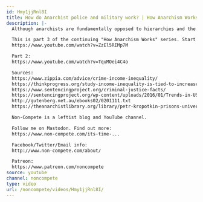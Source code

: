 ```yaml
---
id: Hmy1jjRnl8I
title: How do Anarchist police and military work? | How Anarchism Works Part 3
description: |-
  Although anarchists are fundamentally opposed to hierarchies and the use of coersion, we must still be pragmatic about community defense and dealing with people who cause harm to society.

  This is part 3 of the continuing "How Anarchism Works" series. Start with Part 1 here:
  https://www.youtube.com/watch?v=ZzEl5RIMp7M

  Part 2:
  https://www.youtube.com/watch?v=TquMOei4C4o

  Sources:
  https://www.zippia.com/advice/crime-income-inequality/
  https://thinkprogress.org/study-income-inequality-is-tied-to-increase-in-homicides-84076065498a/
  https://www.sentencingproject.org/criminal-justice-facts/
  https://sentencingproject.org/wp-content/uploads/2016/01/Trends-in-US-Corrections.pdf
  http://gutenberg.net.au/ebooks02/0201111.txt
  https://theanarchistlibrary.org/library/petr-kropotkin-prisons-universities-of-crime

  Non-Compete is a leftist blog and YouTube channel.

  Follow me on Mastodon. Find out more:
  https://www.non-compete.com/its-time-...

  Facebook/Twitter/Email info:
  http://www.non-compete.com/about/

  Patreon:
  https://www.patreon.com/noncompete
source: youtube
channel: noncompete
type: video
url: /noncompete/videos/Hmy1jjRnl8I/
---
```

